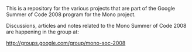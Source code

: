 This is a repository for the various projects that are part of the Google Summer of Code 2008 program for the Mono project.

Discussions, articles and notes related to the Mono Summer of Code 2008 are happening in the group at:

http://groups.google.com/group/mono-soc-2008